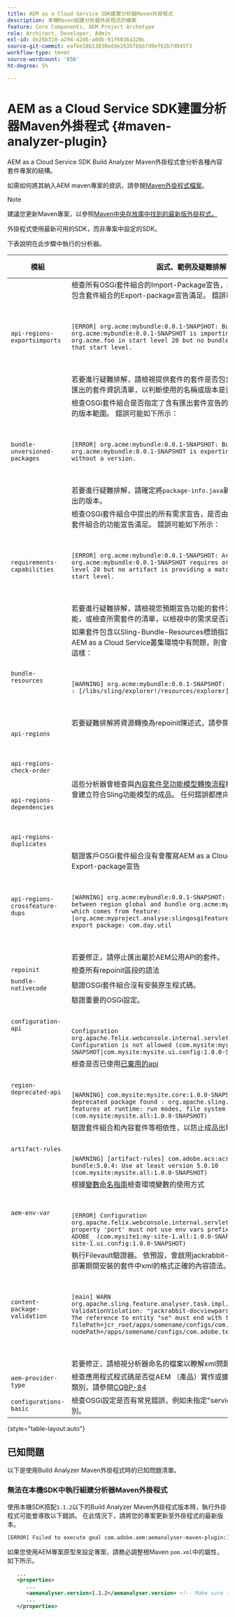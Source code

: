 ```yaml
---
title: AEM as a Cloud Service SDK建置分析器Maven外掛程式
description: 本機Maven組建分析器外掛程式的檔案
feature: Core Components, AEM Project Archetype
role: Architect, Developer, Admin
exl-id: de26b310-a294-42d6-a0db-91f6036a328c
source-git-commit: eafbe18b13830edde3535fbb67d9ef62b7d045f3
workflow-type: tm+mt
source-wordcount: '656'
ht-degree: 5%

---
```


# AEM as a Cloud Service SDK建置分析器Maven外掛程式 {#maven-analyzer-plugin}

AEM as a Cloud Service SDK Build Analyzer Maven外掛程式會分析各種內容套件專案的結構。

如需如何將其納入AEM maven專案的資訊，請參閱[Maven外掛程式檔案](https://github.com/adobe/aemanalyser-maven-plugin/blob/main/aemanalyser-maven-plugin/README.md)。

>[!NOTE]
>
>建議您更新Maven專案，以參照[Maven中央存放庫中找到的最新版外掛程式。](https://repo1.maven.org/maven2/com/adobe/aem/aemanalyser-maven-plugin/)

外掛程式使用最新可用的SDK，而非專案中設定的SDK。

下表說明在此步驟中執行的分析器。<!-- Note that some are executed in the local SDK, while others are only executed during the Cloud Manager pipeline deployment. -->

| 模組 | 函式、範例及疑難排解 | 本機 SDK | Cloud Manager |
|---|---|---|---|
| `api-regions-exportsimports` | 檢查所有OSGi套件組合的Import-Package宣告，是否由Maven專案中其他包含套件組合的Export-package宣告滿足。 錯誤可能如下所示： <p> </p> `[ERROR] org.acme:mybundle:0.0.1-SNAPSHOT: Bundle org.acme:mybundle:0.0.1-SNAPSHOT is importing package(s) org.acme.foo in start level 20 but no bundle is exporting these for that start level.`<p> </p>若要進行疑難排解，請檢視提供套件的套件是否包含在部署中，或檢視您預期匯出的套件資訊清單，以判斷使用的名稱或版本是否有誤。 | 是 | 是 |
| `bundle-unversioned-packages` | 檢查OSGi套件組合是否指定了含有匯出套件宣告的版本和含有匯入套件宣告的版本範圍。 錯誤可能如下所示： <p> </p> `[ERROR] org.acme:mybundle:0.0.1-SNAPSHOT: Bundle org.acme:mybundle:0.0.1-SNAPSHOT is exporting package org.acme.foo without a version.`<p> </p>若要進行疑難排解，請確定將`package-info.java`新增到該封裝，並指定要匯出的版本。 | 是 | 是 |
| `requirements-capabilities` | 檢查OSGi套件組合中提出的所有需求宣告，是否由Maven專案中包含的其他套件組合的功能宣告滿足。 錯誤可能如下所示： <p> </p> `[ERROR] org.acme:mybundle:0.0.1-SNAPSHOT: Artifact org.acme:mybundle:0.0.1-SNAPSHOT requires org.foo.bar in start level 20 but no artifact is providing a matching capability in this start level.`<p> </p> 若要進行疑難排解，請檢視您預期宣告功能的套件清單，以判斷為何遺失該功能，或檢查所需套件的清單，以檢視中的需求是否正確。 | 是 | 是 |
| `bundle-resources` | 如果套件包含以Sling-Bundle-Resources標頭指定的資源，而這些資源在AEM as a Cloud Service叢集環境中有問題，則會提出警告。 警告看起來像這樣：<p> </p> `[WARNING] org.acme:mybundle:0.0.1-SNAPSHOT: Found bundle resources : [/libs/sling/explorer!/resources/explorer]`<p> </p> 若要疑難排解將資源轉換為repoinit陳述式，請參閱[Repoinit檔案](https://experienceleague.adobe.com/docs/experience-manager-cloud-service/implementing/developing/aem-project-content-package-structure.html?lang=en#repo-init)。 | 是 | 是 |
| `api-regions`<p> </p>`api-regions-check-order`<p> </p>`api-regions-dependencies`<p> </p>`api-regions-duplicates` | 這些分析器會檢查與[內容套件至功能模型轉換流程](https://experienceleague.adobe.com/docs/experience-manager-cloud-service/implementing/deploying/overview.html?lang=en#deploying)相關的一些細節，這些流程會建立符合Sling功能模型的成品。 任何錯誤都應向Adobe客戶支援回報。 | 是 | 是 |
| `api-regions-crossfeature-dups` | 驗證客戶OSGi套件組合沒有會覆寫AEM as a Cloud Service公用API的Export-package宣告<p> </p>`[WARNING] org.acme:mybundle:0.0.1-SNAPSHOT: Package overlap found between region global and bundle org.acme:mybundle:0.0.1.SNAPSHOT which comes from feature: [org.acme:myproject.analyse:slingosgifeature:0.0.1-SNAPSHOT]. Both export package: com.day.util`<p> </p>若要修正，請停止匯出屬於AEM公用API的套件。 | 是 | 是 |
| `repoinit` | 檢查所有repoinit區段的語法 | 是 | 是 |
| `bundle-nativecode` | 驗證OSGi套件組合沒有安裝原生程式碼。 | 是 | 是 |
| `configuration-api` | 驗證重要的OSGi設定。 <p> </p> `Configuration org.apache.felix.webconsole.internal.servlet.OsgiManager: Configuration is not allowed (com.mysite:mysite.all:1.0.0-SNAPSHOT\|com.mysite:mysite.ui.config:1.0.0-SNAPSHOT)` | 是 | 是 |
| `region-deprecated-api` | 檢查是否已使用[已棄用的api](https://experienceleague.adobe.com/docs/experience-manager-cloud-service/release-notes/deprecated-apis.html) <p> </p>`[WARNING] com.mysite:mysite.core:1.0.0-SNAPSHOT: Usage of deprecated package found : org.apache.sling.settings : Avoid these features at runtime: run modes, file system access (com.mysite:mysite.all:1.0.0-SNAPSHOT)` | 是 | 是 |
| `artifact-rules` | 驗證套件組合和內容套件等相依性，以防止成品出現已知問題。<p> </p>`[WARNING] [artifact-rules] com.adobe.acs:acs-aem-commons-bundle:5.0.4: Use at least version 5.0.10 (com.mysite:mysite.all:1.0.0-SNAPSHOT)` | 是 | 是 |
| `aem-env-var` | 根據[變數命名指南](https://experienceleague.adobe.com/docs/experience-manager-cloud-service/implementing/deploying/configuring-osgi.html#variable-naming)檢查環境變數的使用方式<p> </p>`[ERROR] Configuration org.apache.felix.webconsole.internal.servlet.OsgiManager: Value for property 'port' must not use env vars prefixed with INTERNAL_ or ADOBE_ (com.mysite1:my-site-1.all:1.0.0-SNAPSHOT\|com.mysite1:my-site-1.ui.config:1.0.0-SNAPSHOT)` | 是 | 是 |
| `content-package-validation` | 執行Filevault驗證器。 依預設，會啟用jackrabbit-docviewparser，以檢查部署期間安裝的套件中xml的格式正確的內容語法。<p> </p>`[main] WARN org.apache.sling.feature.analyser.task.impl.CheckContentPackages - ValidationViolation: "jackrabbit-docviewparser: Invalid XML found: The reference to entity "se" must end with the ';' delimiter.", filePath=jcr_root/apps/somename/configs/com.adobe.test.Invalid.xml, nodePath=/apps/somename/configs/com.adobe.test.Invalid`<p> </p>若要修正，請檢視分析器命名的檔案以瞭解xml問題。 | 是 | 是 |
| `aem-provider-type` | 檢查應用程式程式碼是否從AEM （產品）實作或擴充「ProviderType」介面/類別，請參閱[CQBP-84](https://experienceleague.adobe.com/docs/experience-manager-cloud-manager/using/how-to-use/custom-code-quality-rules.html?lang=en#product-apis-annotated-with-providertype-should-not-be-implemented-or-extended-by-customers) | 是 | 是 |
| `configurations-basic` | 檢查OSGi設定是否有常見錯誤，例如未指定&quot;service.ranking&quot;屬性的正確型別。 | 是 | 是 |

{style="table-layout:auto"}

## 已知問題

以下是使用Build Analyzer Maven外掛程式時的已知問題清單。

### 無法在本機SDK中執行組建分析器Maven外掛程式

使用本機SDK搭配`1.1.2`以下的Build Analyzer Maven外掛程式版本時，執行外掛程式可能會導致以下錯誤。 在此情況下，請將您的專案更新至外掛程式的最新版本。

```txt
[ERROR] Failed to execute goal com.adobe.aem:aemanalyser-maven-plugin:1.1.0:analyse (default-analyse) on project mysite.analyse: Execution default-analyse of goal com.adobe.aem:aemanalyser-maven-plugin:1.1.0:analyse failed: arraycopy: source index -1 out of bounds for char[65536] -> [Help 1]
```

如果您使用AEM專案原型來設定專案，請務必調整根Maven `pom.xml`中的屬性，如下所示。

```xml
   ...
   <properties>
      ...
      <aemanalyser.version>1.1.2</aemanalyser.version> <!-- Make sure to use the latest release -->
      ...
   </properties>
```
